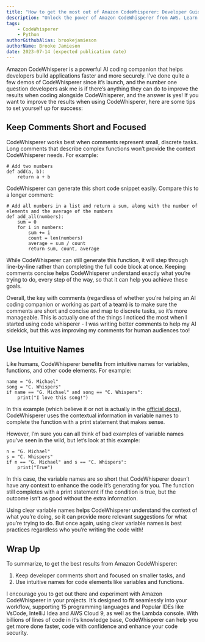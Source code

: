 ```yaml
---
title: "How to get the most out of Amazon CodeWhisperer: Developer Guidelines"
description: "Unlock the power of Amazon CodeWhisperer from AWS. Learn how short, focused developer comments and intuitive variable & function names enhance coding speed, security and efficiency. Perfect for coders at all levels!"
tags:
    - CodeWhisperer
    - Python
authorGithubAlias: brookejamieson
authorName: Brooke Jamieson
date: 2023-07-14 (expected publication date)
---
```


<!-- Throughout this template there will be comments like these, please remove them before committing the first version of the content piece. -->
<!-- NB: READ THE COMMENT ABOVE, AND DELETE THIS AND OTHER COMMENTS!!! -->

Amazon CodeWhisperer is a powerful AI coding companion that helps developers build applications faster and more securely. I’ve done quite a few demos of CodeWhisperer since it’s launch, and the number one question developers ask me is if there’s anything they can do to improve the results when coding alongside CodeWhisperer, and the answer is yes! 
If you want to improve the results when using CodeWhisperer, here are some tips to set yourself up for success:
## Keep Comments Short and Focused
CodeWhisperer works best when comments represent small, discrete tasks. Long comments that describe complex functions won’t provide the context CodeWhisperer needs. 
For example:
```
# Add two numbers
def add(a, b): 
    return a + b
```
CodeWhisperer can generate this short code snippet easily. Compare this to a longer comment:
```
# Add all numbers in a list and return a sum, along with the number of elements and the average of the numbers
def add_all(numbers):
    sum = 0
    for i in numbers:
        sum += i
        count = len(numbers)
        average = sum / count
        return sum, count, average
```
While CodeWhisperer can still generate this function, it will step through line-by-line rather than completing the full code block at once. Keeping comments concise helps CodeWhisperer understand exactly what you’re trying to do, every step of the way, so that it can help you achieve these goals. 

Overall, the key with comments (regardless of whether you’re helping an AI coding companion or working as part of a team) is to make sure the comments are short and concise and map to discrete tasks, so it’s more manageable. This is actually one of the things I noticed the most when I started using code whisperer - I was writing better comments to help my AI sidekick, but this was improving my comments for human audiences too! 

## Use Intuitive Names
Like humans, CodeWhisperer benefits from intuitive names for variables, functions, and other code elements. 
For example: 

```
name = "G. Michael"
song = "C. Whispers"
if name == "G. Michael" and song == "C. Whispers":
    print("I love this song!")
```
In this example (which believe it or not is actually in the [official docs](https://docs.aws.amazon.com/codewhisperer/latest/userguide/whisper-code-block.html)), CodeWhisperer uses the contextual information in variable names to complete the function with a print statement that makes sense. 

However, I’m sure you can all think of bad examples of variable names you’ve seen in the wild, but let’s look at this example: 
```
n = "G. Michael"
s = "C. Whispers"
if n == "G. Michael" and s == "C. Whispers":
    print("True")
```
In this case, the variable names are so short that CodeWhisperer doesn’t have any context to enhance the code it’s generating for you. The function still completes with a print statement if the condition is true, but the outcome isn’t as good without the extra information. 

Using clear variable names helps CodeWhisperer understand the context of what you’re doing, so it can provide more relevant suggestions for what you’re trying to do. But once again, using clear variable names is best practices regardless who you’re writing the code with! 

## Wrap Up

To summarize, to get the best results from Amazon CodeWhisperer: 
1. Keep developer comments short and focused on smaller tasks, and 
2. Use intuitive names for code elements like variables and functions. 

I encourage you to get out there and experiment with Amazon CodeWhisperer in your projects. It’s designed to fit seamlessly into your workflow, supporting 15 programming languages and Popular IDEs like VsCode, IntelliJ Idea and AWS Cloud 9, as well as the Lambda console. With billions of lines of code in it’s knowledge base, CodeWhisperer can help you get more done faster, code with confidence and enhance your code security. 

